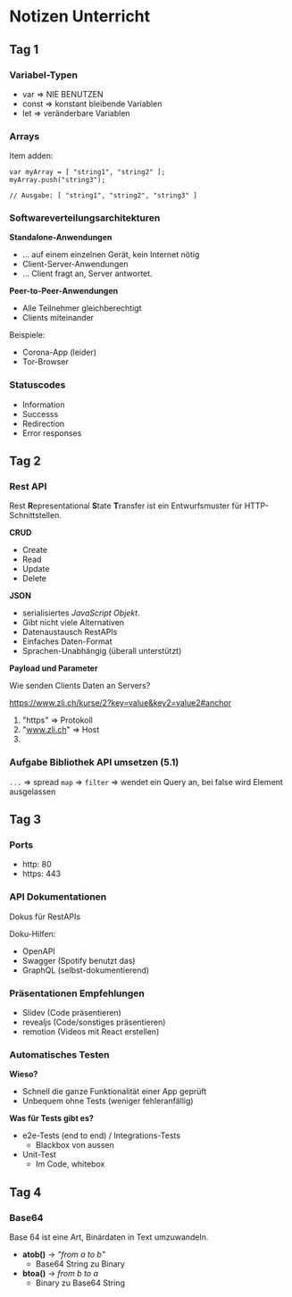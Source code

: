 # Notizen Unterricht


## Tag 1


### Variabel-Typen
- var => NIE BENUTZEN
- const => konstant bleibende Variablen
- let => veränderbare Variablen

### Arrays
Item adden:
```
var myArray = [ "string1", "string2" ];
myArray.push("string3");

// Ausgabe: [ "string1", "string2", "string3" ] 
```

### Softwareverteilungsarchitekturen
**Standalone-Anwendungen**

- ... auf einem einzelnen Gerät, kein Internet nötig
- Client-Server-Anwendungen
- ... Client fragt an, Server antwortet.

**Peer-to-Peer-Anwendungen**
- Alle Teilnehmer gleichberechtigt
- Clients miteinander

Beispiele:
- Corona-App (leider)
- Tor-Browser

### Statuscodes

- Information
- Successs
- Redirection
- Error responses


## Tag 2

### Rest API 

Rest **R**epresentational **S**tate **T**ransfer ist ein Entwurfsmuster für HTTP-Schnittstellen.

**CRUD**
- Create
- Read
- Update
- Delete

**JSON**
- serialisiertes *JavaScript Objekt*. 
- Gibt nicht viele Alternativen
- Datenaustausch RestAPIs
- Einfaches Daten-Format
- Sprachen-Unabhängig (überall unterstützt)

**Payload und Parameter**

Wie senden Clients Daten an Servers?

https://www.zli.ch/kurse/2?key=value&key2=value2#anchor
1. "https" => Protokoll
2. "www.zli.ch" => Host
3. 

### Aufgabe Bibliothek API umsetzen (5.1)

``...`` => spread
``map`` => 
``filter`` => wendet ein Query an, bei false wird Element ausgelassen

## Tag 3

### Ports
- http: 80
- https: 443

### API Dokumentationen

Dokus für RestAPIs

Doku-Hilfen:
- OpenAPI
- Swagger (Spotify benutzt das)
- GraphQL (selbst-dokumentierend)

### Präsentationen Empfehlungen

- Slidev (Code präsentieren)
- revealjs (Code/sonstiges präsentieren)
- remotion (Videos mit React erstellen)

### Automatisches Testen

**Wieso?**
- Schnell die ganze Funktionalität einer App geprüft
- Unbequem ohne Tests (weniger fehleranfällig)

**Was für Tests gibt es?**
- e2e-Tests (end to end) / Integrations-Tests
    - Blackbox von aussen
- Unit-Test
    - Im Code, whitebox

## Tag 4

### Base64

Base 64 ist eine Art, Binärdaten in Text umzuwandeln.

- **atob()** -> *"from a to b"*
    - Base64 String zu Binary
- **btoa()** -> *from b to a*
    - Binary zu Base64 String


